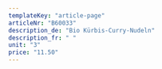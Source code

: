 ```yaml
---
templateKey: "article-page"
articleNr: "B60033"
description_de: "Bio Kürbis-Curry-Nudeln"
description_fr: " "
unit: "3"
price: "11.50"
---
```

